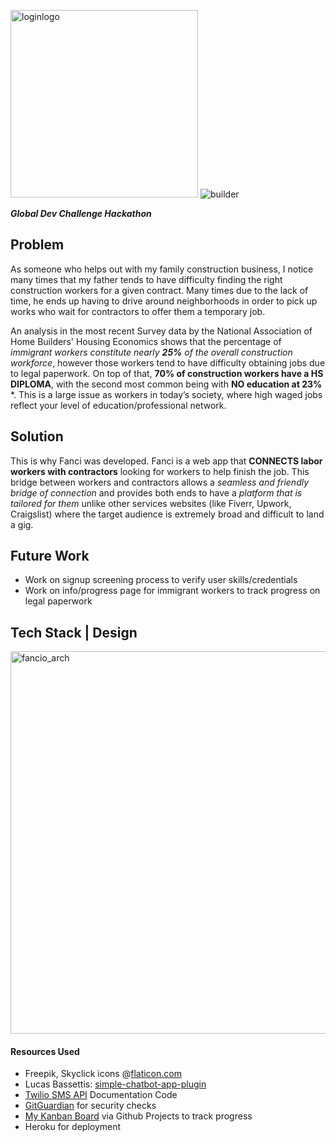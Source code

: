 
<img width="300" alt="loginlogo" src="https://user-images.githubusercontent.com/34731628/84478450-553aaa00-ac5f-11ea-91a1-ae485e3e8717.png"> ![builder](https://user-images.githubusercontent.com/34731628/84472619-83b38780-ac55-11ea-9a0f-17467eb573f5.png)

***Global Dev Challenge Hackathon***

## Problem 
   As someone who helps out with my family construction business, I notice many times that my father tends to have difficulty finding the right construction workers for a given contract. Many times due to the lack of time, he ends up having to drive around neighborhoods in order to pick up works who wait for contractors to offer them a temporary job.

   An analysis in the most recent Survey data by the National Association of Home Builders' Housing Economics shows that the percentage of *immigrant workers constitute nearly **25%** of the overall construction workforce*, however those workers tend to have difficulty obtaining jobs due to legal paperwork. On top of that, **70% of construction workers have a HS DIPLOMA**, with the second most common being with **NO education at 23%** *. This is a large issue as workers in today’s society, where high waged jobs reflect your level of education/professional network.


## Solution 
   This is why Fanci was developed. Fanci is a web app that **CONNECTS labor workers with contractors** looking for workers to help finish the job. This bridge between workers and contractors allows a *seamless and friendly bridge of connection* and provides both ends to have a *platform that is tailored for them* unlike other services websites (like Fiverr, Upwork, Craigslist) where the target audience is extremely broad and difficult to land a gig.

## Future Work
   - Work on signup screening process to verify user skills/credentials
   - Work on info/progress page for immigrant workers to track progress on legal paperwork

## Tech Stack | Design
<img width="612" alt="fancio_arch" src="https://user-images.githubusercontent.com/34731628/84442586-ee3fd580-ac0b-11ea-9c53-7897b9a35b36.png">


#### Resources Used
- Freepik, Skyclick icons @[flaticon.com](https://flaticon.com)
- Lucas Bassettis: [simple-chatbot-app-plugin](https://lucasbassetti.com.br/react-simple-chatbot/)
- [Twilio SMS API](https://twilio.com) Documentation Code
- [GitGuardian](https://gitguardian.com/) for security checks
- [My Kanban Board](https://github.com/salmansiraj/Fancio/projects/1) via Github Projects to track progress
- Heroku for deployment
